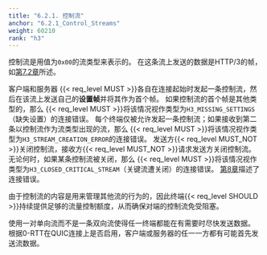 ```yaml
---
title: "6.2.1. 控制流"
anchor: "6.2.1_Control_Streams"
weight: 60210
rank: "h3"
---
```


控制流是用值为`0x00`的流类型来表示的。
在这条流上发送的数据是HTTP/3的帧，如[第7.2章]()所述。

客户端和服务器 {{< req_level MUST >}}各自在连接起始时发起一条控制流，然后在该流上发送自己的**设置帧**并将其作为首个帧。
如果控制流的首个帧是其他类型的，那么 {{< req_level MUST >}}将该情况视作类型为`H3_MISSING_SETTINGS`（缺失设置）的连接错误。
每个终端仅被允许发起一条控制流；如果接收到第二条以控制流作为流类型出现的流，那么 {{< req_level MUST >}}将该情况视作类型为`H3_STREAM_CREATION_ERROR`的连接错误。
发送方{{< req_level MUST_NOT >}}关闭控制流，接收方{{< req_level MUST_NOT >}}请求发送方关闭控制流。
无论何时，如果某条控制流被关闭，那么 {{< req_level MUST >}}将该情况视作类型为`H3_CLOSED_CRITICAL_STREAM`（关键流遭关闭）的连接错误。
[第8章]()描述了连接错误。

由于控制流的内容是用来管理其他流的行为的，因此终端{{< req_level SHOULD >}}持续提供足够的流量控制额度，从而确保对端的控制流免受阻塞。

使用一对单向流而不是一条双向流使得任一终端都能在有需要时尽快发送数据。
根据0-RTT在QUIC连接上是否启用，客户端或服务器的任一一方都有可能首先发送流数据。
